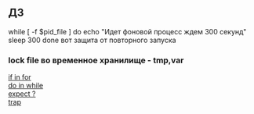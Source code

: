 ## ДЗ
while [ -f $pid_file ]
    do
      echo "Идет фоновой процесс ждем 300 секунд"
      sleep 300
  done
  вот защита от повторного запуска
  ### lock file во временное хранилище - tmp,var
  
[if in for](https://gitlab.com/otus_linux/stands-05-bash/-/blob/master/loop5.sh)    
[do in while](https://gitlab.com/otus_linux/stands-05-bash/-/blob/master/loop6.sh)   
[expect ?](https://gitlab.com/otus_linux/stands-05-bash/-/blob/master/script.exp)  
[trap](https://gitlab.com/otus_linux/stands-05-bash/-/blob/master/trap.sh)  
